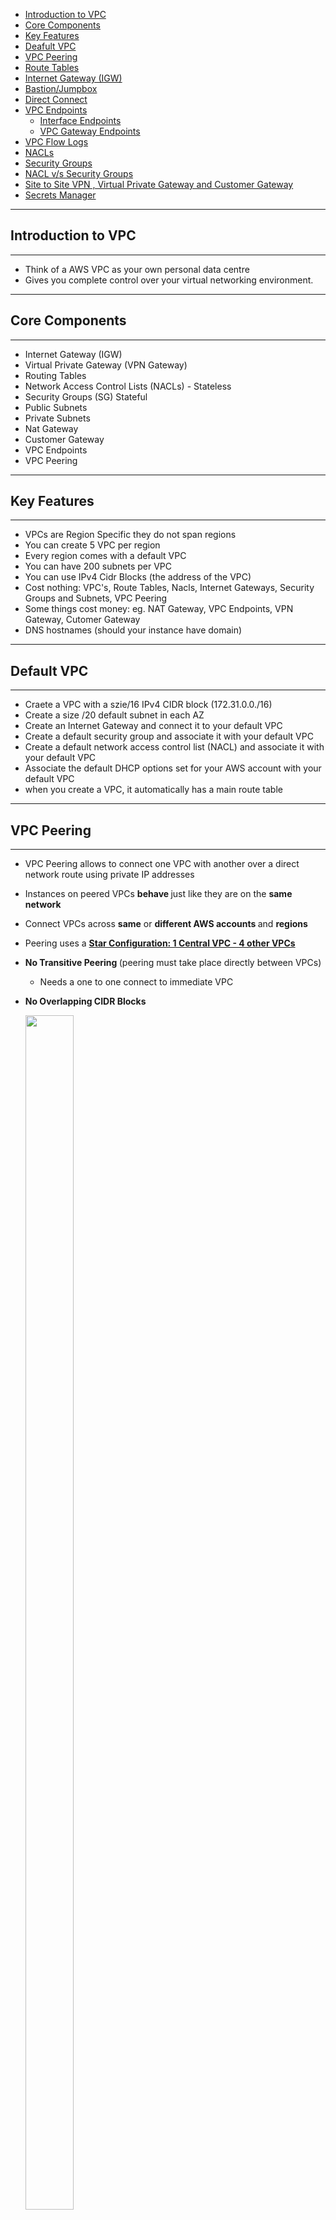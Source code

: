 - [Introduction to VPC](#introduction-to-vpc)
- [Core Components](#core-components)
- [Key Features](#key-features)
- [Deafult VPC](#default-vpc)
- [VPC Peering](#vpc-peering)
- [Route Tables](#route-tables)
- [Internet Gateway (IGW)](#internet-gateway-igw)
- [Bastion/Jumpbox](#bastionjumpbox)
- [Direct Connect](#direct-connect)
- [VPC Endpoints](#vpc-endpoints)
    - [Interface Endpoints](#interface-endpoints)
    - [VPC Gateway Endpoints](#vpc-gateway-endpoints)
- [VPC Flow Logs](#vpc-flow-logs)
- [NACLs](#nacls)
- [Security Groups](#security-groups)
- [NACL v/s Security Groups](#nacl-vs-security-groups)
- [Site to Site VPN , Virtual Private Gateway and Customer Gateway](#site-to-site-vpn--virtual-private-gateway-and-customer-gateway)
- [Secrets Manager](#secrets-manager)

---
## Introduction to VPC
---
- Think of a AWS VPC as your own personal data centre
- Gives you complete control over your virtual networking environment.

---
## Core Components
---
- Internet Gateway (IGW)
- Virtual Private Gateway (VPN Gateway)
- Routing Tables 
- Network Access Control Lists (NACLs) - Stateless
- Security Groups (SG) Stateful
- Public Subnets
- Private Subnets 
- Nat Gateway
- Customer Gateway
- VPC Endpoints
- VPC Peering

---
## Key Features
---
- VPCs are Region Specific they do not span regions 
- You can create 5 VPC per region
- Every region comes with a default VPC
- You can have 200 subnets per VPC
- You can use IPv4 Cidr Blocks (the address of the VPC)
- Cost nothing: VPC's, Route Tables, Nacls, Internet Gateways, Security Groups and Subnets, VPC Peering
- Some things cost money: eg. NAT Gateway, VPC Endpoints, VPN Gateway, Cutomer Gateway
- DNS hostnames (should your instance have domain)

---
## Default VPC
---
- Craete a VPC with a szie/16 IPv4 CIDR block (172.31.0.0./16)
- Create a size /20 default subnet in each AZ
- Create an Internet Gateway and connect it to your default VPC 
- Create a default security  group and associate it with your default VPC 
- Create a default network access control list (NACL) and associate it with your default VPC
- Associate the default DHCP options set for your AWS account with your default VPC
- when you create a VPC, it automatically has a main route table

---
## VPC Peering
---
- VPC  Peering allows to connect one VPC with another over a direct network route using private IP addresses
- Instances on peered VPCs <b> behave </b> just like they are on the <b>same network</b>
- Connect VPCs across <b>same</b> or <b> different AWS accounts </b> and <b> regions </b>
- Peering uses a <ins> <b> Star Configuration: 1 Central VPC - 4 other VPCs</b></ins>
- <b> No Transitive Peering </b> (peering must take place directly between VPCs)
    - Needs a one to one connect to immediate VPC
- <b> No Overlapping CIDR Blocks </b>

    <img src="../images/VPC/vpc-peering.jpg" width="40%" height="70%"/>

---
## Route Tables 
---
- Route Tables are used to determine where network traffic is directed 
- Each subnet in your VPC must be associated with a route table
- A subnet can only be associated with one route table at a time, but you can associate multiple subnets with the same route table

    <img src="../images/VPC/route-table.jpg" width="40%" height="70%"/>

---
## Internet Gateway (IGW)
---
- The Internet Gateway allows your VPC access to the Internet 
- IGW does two things:
    1. Provide a target in your VPC route tables for internet-routable traffic 
    2. Perform network address translation (NAT) for instances that have been assigned public IPv4 addresses

- To route out to the internet you need to add in your route tables you need to add a route 
- To the internet gateway and set the Destination to be 0.0.0.0/0

    <img src="../images/VPC/internet-gateway.jpg" width="60%" height="70%"/>

---
## Bastion/Jumpbox
---
- Bastions are EC2 instances which are security harden.
- They are designed to help you gain access to your EC2 instances via SSH or RCP that are in a <b> <ins> private subnet</ins> </b>
- They are also known as Jump boxes because you are jumping from one box to access another.
- <i><ins> NAT Gateways/Instances </ins> </i> are only intended for EC2 instances to gain outbound access to the internet for things such as security updates .
- NATs cannot/should not be used as Bastions 
- System Manager's <b> Sessions Manager </b> replaces the need for Bastions

    <img src="../images/VPC/bastion.jpg" width="50%" height="40%"/>

---
## Direct Connect 
---
- AWS Direct Connect is the AWS Solution for establishing dedicated network connections from on-premises locations to AWS
- Very fast network lower Bandwidth 50M-500M or Higher bandwidth 1GB or 10GB

- Helps reduce network costs and increase bandwidth throughput (great for high traffic networks)
- Provides a more consistent network experience than a typical internet based connection(reliable and secure)

    <img src="../images/VPC/direct-connect.jpg" width="50%" height="40%"/>

---
## VPC Endpoints
---
- { <b> Think of a secret tunnel where you don't have tp leave the AWS network</b>}
- VPC Endpoints allow you to privately connect your VPC to other AWS services, and VPC endpoint services 
- There are two types of VPC Endpoints
    1. Interface endpoints
    2. Gateway Endpoints
- Eliminates the need for an <b> <ins>Internet Gateway, NAT device, VPN connection or AWS Direct Connect </ins></b> connections 
- Instances in the VPC <ins> do not require a public IP address </ins> to communicate with service resources
- Traffic between your VPC and other services <ins> does not leave the AWS network</ins>
- <b> Horizontally scaled,redundant and highly available </b> VPC component
- Allows secure communication between instances and services <b> without adding availability risks or bandwidth constraints </b> on your traffic
    
    <img src="../images/VPC/vpc-endpoints.jpg" width="50%" height="40%"/>

---
## Interface Endpoints
---
- Interface Endpoints are ELastic Network Interfaces (ENI) with a private IP address. They serve as an entry point for traffic going to a supported service 
    - Interface Endpoints are powered by AWS PrivateLink
    - Access services hosted on AWS easily and securely by keeping your network traffic within the AWS network
        - ~$7.5/mo
            -  Pricing per VPC endpoint per AZ ($/hour) 0.01
            - Pricing per GB data processed ($) 0.01 
- Interface Endpoints support the following AWS services 
    - API GATeway
    - CloudFormation
    - CloudWatch
    - Kinesis 
    - SageMaker
    - CodeBuild
    - AWS COnfig 
    - EC2 API 
    - ELB API
    - AWS KMS
    - Secrets Manager
    - Security Token Service
    - Service Catalog
    - SNS
    -SQS
    - Systems Manager
    - Marketplace Partner Services 
    - Endpoint Services in other AWS accounts

---
## VPC Gateway Endpoints
---
- A Gateway Endpoint is a gateway that is a target for a specific route in your route table, used for traffic destined for a supported AWS service.
- To create a Gateway Endpoint, you must specify the VPC in which you want to create the endpoint, and the service to which you want to establish the connection
- AWS Gateway Endpoint currently supports 2 services 
    - Amazon S3
    - DynamoDB

---
## VPC Flow Logs 
---
- <b> VPC FLow Logs </b> allow you to capture <b> IP Traffic information </b> in-and-out of Network Interfaces withinn your VPC
- Network Interfaces within your VPC 
- Flow Logs can be created for 
    1. VPC
    2. Subnets 
    3. Network Interface 
- All log data is stored using Amazon <b> Cloudwatch Logs </b>
- After a Flow Log is created it can be viewed in details within CloudWatch Logs 


- [version][account-id][interface-id][srcaddr][dstaddr][srcport][destport][protocol][packets][bytes][start][end][action][log-status]
- 2 123456789010 eni-abc123de 172.31.16.139 172.31.16.21 20641 22 6 20 4249 1418530010 1418530070 ACCEPT OK
    - <b> Version </b> The VPC flow logs version 
    - <b> account- id </b> The AWS account ID for the flow log 
    - <b> interface-id </b> The ID of the network interface for which the traffic is recorded 
    - <b> srcaddr </b> The source IPv4 or Ipv6 address. The IPv4 address of the netwrok interface is always its private Ipv4 address 
    - <b> dstaddr </b> The destination IPv4 or Ipv6 address. The IPv4 address of the netwrok interface is always its private IPv4 address
    - <b> srcport </b> The source port of the traffic
    - <b> dstport </b> The destination port of the traffic 
    - <b> protocol </b> The IANA protocol number of the traffic. For more information, see assigned Internet  Protocol Numbers.
    - <b> Packets </b> The number of packets transferred during the capture window
    - <b> Bytes </b> The number of bytes transferred during the capture window
    - <b> start </b> The time, in Unix Seconds of the start of the capture window
    - <b> end </b> The time, in Unix seconds, of the end of the capture window
    - <b> action </b> The action associated with the traffic
        - ACCEPT: The recorded traffic was permitted by the security groups or network ACls
        - REJECT: The recorded traffic was not permitted by the security groups or network ACls
    - <b> log-status </b> The logging status of the flow log
        - OK: Data is logging normally to the chosen destinations
        - NODATA: There was no network traffic to or from the network interface during the capture window
        - SKIPDATA: SOme flow log records were skipped during the capture window. This may be because of an internal capacity constraint or an internal error

---
## NACLs
---
- Network Access Control List (NACLs)
- An (optional) layer of Security that acts as a  <b><ins>firewall for controlling traffic in and out of subnet(s) </ins></b>.
- NACLs acts as a virtual firewall at the subnet level

    <img src="../images/VPC/nacl.jpg" width="50%" height="40%"/>

- VPCs automatically get a default NACL
- Subnets are associated with NACLs. Subnets can only belong to a single NACL
- Each NACL contains a set of rules that can allow or deny traffic into (inbound) and out of (outbound)
- Rule # determines the order of evaluation. From lowest to highest. The highest rule # can be 32766 and its recommended to work in 10 or 100 increments.
- You can allow or deny traffic. You could block a single IP address (You can't do this without Security Groups)
- <b> Use Case </b>
    - We determine there is a malicious actor at a specific IP address is trying to access our instances so we block their IP
    - We never need to SSH into instances so we add a DENY for these subnets. This is just an additional measure in case our security groups SSH port was left open .

        <img src="../images/VPC/nacl-usecase.jpg" width="50%" height="40%"/>

---
## Security Groups
---
- <b> Security Groups </b> 
    - A virtual <b> firewall </b> that controls the traffic to and from EC2 Instances
- Security Groups are associated with Ec2 instances 
- Each Security Group contains a set of rules that filter traffic coming into (inbound) and out of (outbound) Ec2 instances.
- There are no 'Deny' rules. All traffic is blocked by default unless a rule specifically allows it.
- Multiple Instances across multiple subnets can belong to a Security Group.

    <img src="../images/VPC/security-groups.jpg" width="50%" height="40%"/>

- Use Case:
    - You can specify the source to be an IP range or a specific ip (/32 is a specific IP address)
    - You can specify the source to be another security group
    - An instance can belong to multiple Security Groups, and rules are permissive (instead of restrictive) Meaning if you have one  Security group which has no allow and you add an allow to another than it will allow.
- Limits:
    - You can have upto 10,000 Security Groups in a Region (deafult is 2,500)
    - You can have 60 inbound rules and 60 outbound rules per security Group
    -16 Security Groups per Elastic Network Interface (ENI) (default is 5)

---
## NACL v/s Security Groups
---

<img src="../images/VPC/nacl_security_groups.png" width="77%" height="40%"/>
<img src="../images/VPC/nacl-vs-security-groups.jpg" width="77%" height="40%"/>

---
## Site to Site VPN , Virtual Private Gateway and Customer Gateway
---


---
## Secrets Manager 
---

- Helps to <ins> <i> manage, retrieve and rotate database credentials, application credentials, OAuth tokens, API keys and other secrets throughout their lifecycles 
</ins></i>
- Helps to <ins> improve security posture </ins>, because you no longer need hard-coded credentials in application source code.
    - Storing the credentials in Secrets Manager <ins> helps to avoid possible compromise by anyone who can inspect the application </ins> or the components. 
    - <ins>Replace hard-coded credentials </ins> with a runtime call to the Secrets Manager service to retrieve credentials with a runtime call to the Secrets Manager service to retrieve credentials dynamically when you need them. 